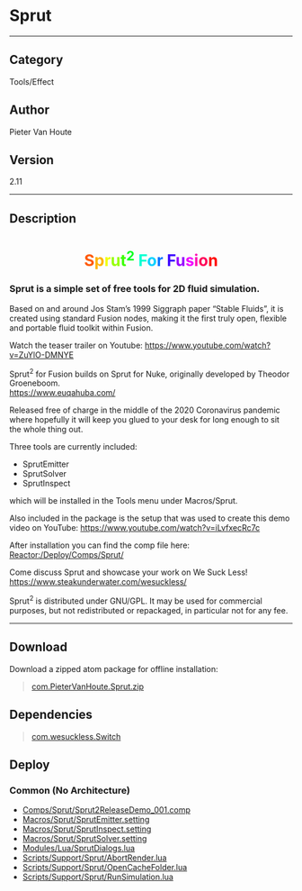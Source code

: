 # Sprut
___

## Category
Tools/Effect

## Author
Pieter Van Houte

## Version
2.11

___

## Description
<h1 align="center"><span style="color:#ff5900">S</span><span style="color:#ffb300">p</span><span style="color:#f0ff00">r</span><span style="color:#96ff00">u</span><span style="color:#3cff00">t</span><span style="color:#00ff1e"><sup>2</sup></span> <span style="color:#00ffd1">F</span><span style="color:#00d1ff">o</span><span style="color:#0077ff">r</span> <span style="color:#3c00ff">F</span><span style="color:#9600ff">u</span><span style="color:#f000ff">s</span><span style="color:#ff00b3">i</span><span style="color:#ff0059">o</span><span style="color:#ff0000">n</span></h1>

<h3><p>Sprut is a simple set of free tools for 2D fluid simulation.</p></h3>
<p>Based on and around Jos Stam’s 1999 Siggraph paper “Stable Fluids”, it is created using standard Fusion nodes, making it the first truly open, flexible and portable fluid toolkit within Fusion.</p>
<p>Watch the teaser trailer on Youtube: <a href="https://www.youtube.com/watch?v=ZuYlO-DMNYE">https://www.youtube.com/watch?v=ZuYlO-DMNYE</a></p>
<p>Sprut<sup>2</sup> for Fusion builds on Sprut for Nuke, originally developed by Theodor Groeneboom.<br>
<a href="https://www.euqahuba.com/">https://www.euqahuba.com/</a></p>
<p>Released free of charge in the middle of the 2020 Coronavirus pandemic where hopefully it will keep you glued to your desk for long enough to sit the whole thing out.</p>
<p>Three tools are currently included:
<ul>
<li>SprutEmitter</li>
<li>SprutSolver</li>
<li>SprutInspect</li>
</ul>
which will be installed in the Tools menu under Macros/Sprut.</p>
<p>Also included in the package is the setup that was used to create this demo video on YouTube: <a href="https://www.youtube.com/watch?v=iLvfxecRc7c">https://www.youtube.com/watch?v=iLvfxecRc7c</a></p>
<p>After installation you can find the comp file here:<br>
<a href="file://Reactor:/Deploy/Comps/Sprut/">Reactor:/Deploy/Comps/Sprut/</a></p>

<p>Come discuss Sprut and showcase your work on We Suck Less!<br>
<a href="https://www.steakunderwater.com/wesuckless/">https://www.steakunderwater.com/wesuckless/</a></p>

<p>Sprut<sup>2</sup> is distributed under GNU/GPL. It may be used for commercial purposes, but not redistributed or repackaged, in particular not for any fee.</p>

___

## Download

Download a zipped atom package for offline installation:
> [com.PieterVanHoute.Sprut.zip](https://gitlab.com/WeSuckLess/Reactor/-/archive/master/Reactor-master.zip?path=Atoms/com.PieterVanHoute.Sprut)  

## Dependencies

> [com.wesuckless.Switch](com.wesuckless.Switch.md)  
## Deploy

### Common (No Architecture)

<ul>
<li><a href="https://gitlab.com/WeSuckLess/Reactor/-/blob/master/Atoms/com.PieterVanHoute.Sprut/Comps/Sprut/Sprut2ReleaseDemo_001.comp?ref_type=heads">Comps/Sprut/Sprut2ReleaseDemo_001.comp</a></li>
<li><a href="https://gitlab.com/WeSuckLess/Reactor/-/blob/master/Atoms/com.PieterVanHoute.Sprut/Macros/Sprut/SprutEmitter.setting?ref_type=heads">Macros/Sprut/SprutEmitter.setting</a></li>
<li><a href="https://gitlab.com/WeSuckLess/Reactor/-/blob/master/Atoms/com.PieterVanHoute.Sprut/Macros/Sprut/SprutInspect.setting?ref_type=heads">Macros/Sprut/SprutInspect.setting</a></li>
<li><a href="https://gitlab.com/WeSuckLess/Reactor/-/blob/master/Atoms/com.PieterVanHoute.Sprut/Macros/Sprut/SprutSolver.setting?ref_type=heads">Macros/Sprut/SprutSolver.setting</a></li>
<li><a href="https://gitlab.com/WeSuckLess/Reactor/-/blob/master/Atoms/com.PieterVanHoute.Sprut/Modules/Lua/SprutDialogs.lua?ref_type=heads">Modules/Lua/SprutDialogs.lua</a></li>
<li><a href="https://gitlab.com/WeSuckLess/Reactor/-/blob/master/Atoms/com.PieterVanHoute.Sprut/Scripts/Support/Sprut/AbortRender.lua?ref_type=heads">Scripts/Support/Sprut/AbortRender.lua</a></li>
<li><a href="https://gitlab.com/WeSuckLess/Reactor/-/blob/master/Atoms/com.PieterVanHoute.Sprut/Scripts/Support/Sprut/OpenCacheFolder.lua?ref_type=heads">Scripts/Support/Sprut/OpenCacheFolder.lua</a></li>
<li><a href="https://gitlab.com/WeSuckLess/Reactor/-/blob/master/Atoms/com.PieterVanHoute.Sprut/Scripts/Support/Sprut/RunSimulation.lua?ref_type=heads">Scripts/Support/Sprut/RunSimulation.lua</a></li>
</ul>
